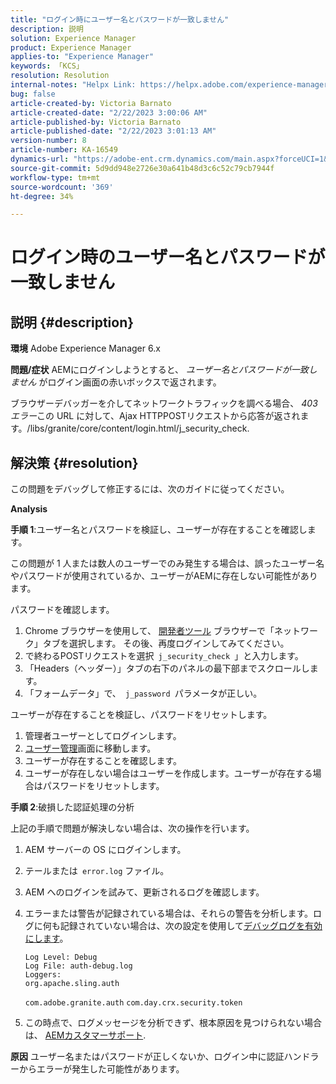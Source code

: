 ```yaml
---
title: "ログイン時にユーザー名とパスワードが一致しません"
description: 説明
solution: Experience Manager
product: Experience Manager
applies-to: "Experience Manager"
keywords: 「KCS」
resolution: Resolution
internal-notes: "Helpx Link: https://helpx.adobe.com/experience-manager/kb/user-name-and-password-do-not-match-on-login.html"
bug: false
article-created-by: Victoria Barnato
article-created-date: "2/22/2023 3:00:06 AM"
article-published-by: Victoria Barnato
article-published-date: "2/22/2023 3:01:13 AM"
version-number: 8
article-number: KA-16549
dynamics-url: "https://adobe-ent.crm.dynamics.com/main.aspx?forceUCI=1&pagetype=entityrecord&etn=knowledgearticle&id=6049f9fc-5cb2-ed11-83fe-6045bd0067ea"
source-git-commit: 5d9dd948e2726e30a641b48d3c6c52c79cb7944f
workflow-type: tm+mt
source-wordcount: '369'
ht-degree: 34%

---
```


# ログイン時のユーザー名とパスワードが一致しません

## 説明 {#description}

<b>環境</b>
Adobe Experience Manager 6.x


<b>問題/症状</b>
AEMにログインしようとすると、 *ユーザー名とパスワードが一致しません* がログイン画面の赤いボックスで返されます。

ブラウザーデバッガーを介してネットワークトラフィックを調べる場合、 *403 エラー*&#x200B;この URL に対して、Ajax HTTPPOSTリクエストから応答が返されます。/libs/granite/core/content/login.html/j_security_check.


## 解決策 {#resolution}


この問題をデバッグして修正するには、次のガイドに従ってください。

<b>Analysis</b>

<b>手順 1</b>:ユーザー名とパスワードを検証し、ユーザーが存在することを確認します。

この問題が 1 人または数人のユーザーでのみ発生する場合は、誤ったユーザー名やパスワードが使用されているか、ユーザーがAEMに存在しない可能性があります。

パスワードを確認します。

1. Chrome ブラウザーを使用して、 [開発者ツール](https://developer.chrome.com/devtools) ブラウザーで「ネットワーク」タブを選択します。 その後、再度ログインしてみてください。
2. で終わるPOSTリクエストを選択` j_security_check `」と入力します。
3. 「Headers（ヘッダー）」タブの右下のパネルの最下部までスクロールします。
4. 「フォームデータ」で、` j_password `パラメータが正しい。


ユーザーが存在することを検証し、パスワードをリセットします。

1. 管理者ユーザーとしてログインします。
2. [ユーザー管理](https://docs.adobe.com/content/help/ja-JP/experience-manager-65/administering/home.html?topic=/experience-manager/6-5/sites/administering/morehelp/security.ug.js)画面に移動します。
3. ユーザーが存在することを確認します。
4. ユーザーが存在しない場合はユーザーを作成します。ユーザーが存在する場合はパスワードをリセットします。


<b>手順 2</b>:破損した認証処理の分析

上記の手順で問題が解決しない場合は、次の操作を行います。

1. AEM サーバーの OS にログインします。
2. テールまたは` error.log` ファイル。
3. AEM へのログインを試みて、更新されるログを確認します。
4. エラーまたは警告が記録されている場合は、それらの警告を分析します。ログに何も記録されていない場合は、次の設定を使用して[デバッグログを有効にします](https://experienceleague.adobe.com/docs/experience-manager-65/deploying/configuring/configure-logging.html)。


   ```
   Log Level: Debug
   Log File: auth-debug.log
   Loggers:
   org.apache.sling.auth
   ```


   `com.adobe.granite.auth`
   `com.day.crx.security.token`
5. この時点で、ログメッセージを分析できず、根本原因を見つけられない場合は、 [AEMカスタマーサポート](https://experienceleague.adobe.com/?support-solution=Experience+Manager&amp;lang=ja#support).



<b>原因</b>
ユーザー名またはパスワードが正しくないか、ログイン中に認証ハンドラーからエラーが発生した可能性があります。


